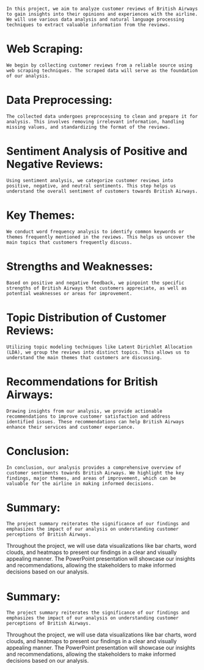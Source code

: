     In this project, we aim to analyze customer reviews of British Airways to gain insights into their opinions and experiences with the airline. We will use various data analysis and natural language processing techniques to extract valuable information from the reviews.
# Web Scraping:
    We begin by collecting customer reviews from a reliable source using web scraping techniques. The scraped data will serve as the foundation of our analysis.
# Data Preprocessing:
    The collected data undergoes preprocessing to clean and prepare it for analysis. This involves removing irrelevant information, handling missing values, and standardizing the format of the reviews.
# Sentiment Analysis of Positive and Negative Reviews:
    Using sentiment analysis, we categorize customer reviews into positive, negative, and neutral sentiments. This step helps us understand the overall sentiment of customers towards British Airways.
# Key Themes:
    We conduct word frequency analysis to identify common keywords or themes frequently mentioned in the reviews. This helps us uncover the main topics that customers frequently discuss.
# Strengths and Weaknesses:
    Based on positive and negative feedback, we pinpoint the specific strengths of British Airways that customers appreciate, as well as potential weaknesses or areas for improvement.
# Topic Distribution of Customer Reviews:
    Utilizing topic modeling techniques like Latent Dirichlet Allocation (LDA), we group the reviews into distinct topics. This allows us to understand the main themes that customers are discussing.
# Recommendations for British Airways:
    Drawing insights from our analysis, we provide actionable recommendations to improve customer satisfaction and address identified issues. These recommendations can help British Airways enhance their services and customer experience.
# Conclusion:
    In conclusion, our analysis provides a comprehensive overview of customer sentiments towards British Airways. We highlight the key findings, major themes, and areas of improvement, which can be valuable for the airline in making informed decisions.
# Summary:
    The project summary reiterates the significance of our findings and emphasizes the impact of our analysis on understanding customer perceptions of British Airways.

Throughout the project, we will use data visualizations like bar charts, word clouds, and heatmaps to present our findings in a clear and visually appealing manner. The PowerPoint presentation will showcase our insights and recommendations, allowing the stakeholders to make informed decisions based on our analysis.





    

# Summary:
    The project summary reiterates the significance of our findings and emphasizes the impact of our analysis on understanding customer perceptions of British Airways.

Throughout the project, we will use data visualizations like bar charts, word clouds, and heatmaps to present our findings in a clear and visually appealing manner. The PowerPoint presentation will showcase our insights and recommendations, allowing the stakeholders to make informed decisions based on our analysis.
